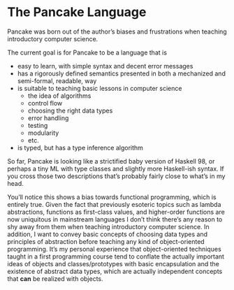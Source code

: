 # The Pancake Language

Pancake was born out of the author&rsquo;s biases and frustrations when teaching introductory computer science. 

The current goal is for Pancake to be a language that is

-   easy to learn, with simple syntax and decent error messages
-   has a rigorously defined semantics presented in both a mechanized and semi-formal, readable, way
-   is suitable to teaching basic lessons in computer science
    -   the idea of algorithms
    -   control flow
    -   choosing the right data types
    -   error handling
    -   testing
    -   modularity
    -   etc.
-   is typed, but has a type inference algorithm

So far, Pancake is looking like a strictified baby version of Haskell 98, or perhaps a tiny ML with type classes and slightly more Haskell-ish syntax. If you cross those two descriptions that&rsquo;s probably fairly close to what&rsquo;s in my head. 

You&rsquo;ll notice this shows a bias towards functional programming, which is entirely true. Given the fact that previously esoteric topics such as lambda abstractions, functions as first-class values, and higher-order functions are now uniquitous in mainstream languages I don&rsquo;t think there&rsquo;s any reason to shy away from them when teaching introductory computer science. In addition, I want to convey basic concepts of choosing data types and principles of abstraction before teaching any kind of object-oriented programming. It&rsquo;s my personal experience that object-oriented techniques taught in a first programming course tend to conflate the actually important ideas of objects and classes/prototypes with basic encapsulation and the existence of abstract data types, which are actually independent concepts that **can** be realized with objects.
